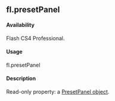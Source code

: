 ## fl.presetPanel

#### Availability

Flash CS4 Professional.

#### Usage

fl.presetPanel

#### Description

Read-only property: a [PresetPanel object](../PresetPanel_object/PresetPanel_summary.md).

